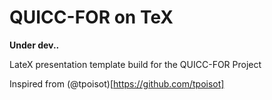 QUICC-FOR on TeX
===========

**Under dev..**

LateX presentation template build for the QUICC-FOR Project

Inspired from (@tpoisot)[https://github.com/tpoisot]
